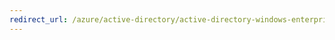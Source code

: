 ```yaml
---
redirect_url: /azure/active-directory/active-directory-windows-enterprise-state-roaming-enable
---
```

